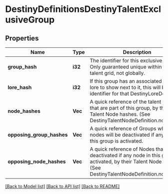# DestinyDefinitionsDestinyTalentExclusiveGroup

## Properties
Name | Type | Description | Notes
------------ | ------------- | ------------- | -------------
**group_hash** | **i32** | The identifier for this exclusive group. Only guaranteed unique within the talent grid, not globally. | [optional] [default to null]
**lore_hash** | **i32** | If this group has an associated piece of lore to show next to it, this will be the identifier for that DestinyLoreDefinition. | [optional] [default to null]
**node_hashes** | **Vec<i32>** | A quick reference of the talent nodes that are part of this group, by their Talent Node hashes. (See DestinyTalentNodeDefinition.nodeHash) | [optional] [default to null]
**opposing_group_hashes** | **Vec<i32>** | A quick reference of Groups whose nodes will be deactivated if any node in this group is activated. | [optional] [default to null]
**opposing_node_hashes** | **Vec<i32>** | A quick reference of Nodes that will be deactivated if any node in this group is activated, by their Talent Node hashes. (See DestinyTalentNodeDefinition.nodeHash) | [optional] [default to null]

[[Back to Model list]](../README.md#documentation-for-models) [[Back to API list]](../README.md#documentation-for-api-endpoints) [[Back to README]](../README.md)


